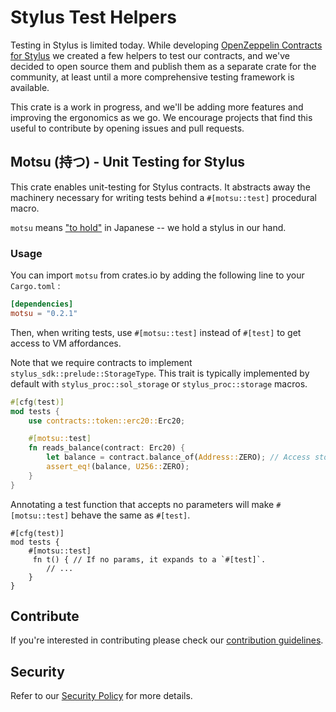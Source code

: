 # Stylus Test Helpers

Testing in Stylus is limited today. While developing [OpenZeppelin Contracts for Stylus](https://github.com/OpenZeppelin/rust-stylus-contracts) we created a few helpers to test our contracts, and we've decided to open source them and publish them as a separate crate for the community, at least until a more comprehensive testing framework is available.

This crate is a work in progress, and we'll be adding more features and improving the ergonomics as we go. We encourage projects that find this useful to contribute by opening issues and pull requests.

## Motsu (持つ) - Unit Testing for Stylus

This crate enables unit-testing for Stylus contracts. It abstracts away the
machinery necessary for writing tests behind a `#[motsu::test]` procedural
macro.

`motsu` means ["to hold"](https://jisho.org/word/%E6%8C%81%E3%81%A4) in
Japanese -- we hold a stylus in our hand.

### Usage

You can import `motsu` from crates.io by adding the following line to your `Cargo.toml` :

```toml
[dependencies]
motsu = "0.2.1"
```

Then, when writing tests, use `#[motsu::test]` instead of `#[test]` to get access to VM
affordances.

Note that we require contracts to implement `stylus_sdk::prelude::StorageType`.
This trait is typically implemented by default with `stylus_proc::sol_storage`
or `stylus_proc::storage` macros.

```rust
#[cfg(test)]
mod tests {
    use contracts::token::erc20::Erc20;

    #[motsu::test]
    fn reads_balance(contract: Erc20) {
        let balance = contract.balance_of(Address::ZERO); // Access storage.
        assert_eq!(balance, U256::ZERO);
    }
}
```

Annotating a test function that accepts no parameters will make `#[motsu::test]`
behave the same as `#[test]`.

```rust,ignore
#[cfg(test)]
mod tests {
    #[motsu::test]
     fn t() { // If no params, it expands to a `#[test]`.
        // ...
    }
}
```

## Contribute

If you're interested in contributing please check our [contribution guidelines].

[contribution guidelines]: ../../CONTRIBUTING.md

## Security

Refer to our [Security Policy](../../SECURITY.md) for more details.

